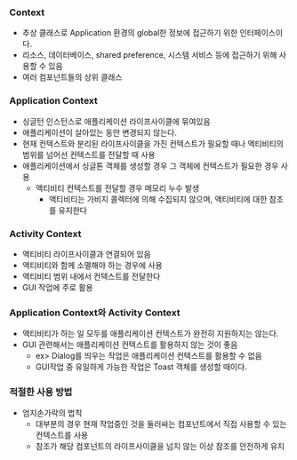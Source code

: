 

### Context

- 추상 클래스로 Application 환경의 global한 정보에 접근하기 위한 인터페이스이다.
- 리소스, 데이터베이스, shared preference, 시스템 서비스 등에 접근하기 위해 사용할 수 있음
- 여러 컴포넌트들의 상위 클래스

### Application Context
- 싱글턴 인스턴스로 애플리케이션 라이프사이클에 묶여있음
- 애플리케이션이 살아있는 동안 변경되지 않는다.
- 현재 컨텍스트와 분리된 라이프사이클을 가진 컨텍스트가 필요할 때나 액티비티의 범위를 넘어선 컨텍스트를 전달할 때 사용
- 애플리케이션에서 싱글톤 객체를 생성할 경우 그 객체에 컨텍스트가 필요한 경우 사용 
  - 액티비티 컨텍스트를 전달할 경우 메모리 누수 발생
    - 액티비티는 가비지 콜렉터에 의해 수집되지 않으며, 액티비티에 대한 참조를 유지한다 

### Activity Context
- 액티비티 라이프사이클과 연결되어 있음
- 액티비티와 함께 소멸해야 하는 경우에 사용
- 액티비티 범위 내에서 컨텍스트를 전달한다
- GUI 작업에 주로 활용

### Application Context와 Activity Context

- 액티비티가 하는 일 모두를 애플리케이션 컨텍스트가 완전히 지원하지는 않는다.
- GUI 관련해서는 애플리케이션 컨텍스트를 활용하지 않는 것이 좋음 
  - ex> Dialog를 띄우는 작업은 애플리케이션 컨텍스트를 활용할 수 없음
  - GUI작업 중 유일하게 가능한 작업은 Toast 객체를 생성할 때이다.

### 적절한 사용 방법

- 엄지손가락의 법칙
  - 대부분의 경우 현재 작업중인 것을 둘러싸는 컴포넌트에서 직접 사용할 수 있는 컨텍스트를 사용
  - 참조가 해당 컴포넌트의 라이프사이클을 넘지 않는 이상 참조를 안전하게 유지
